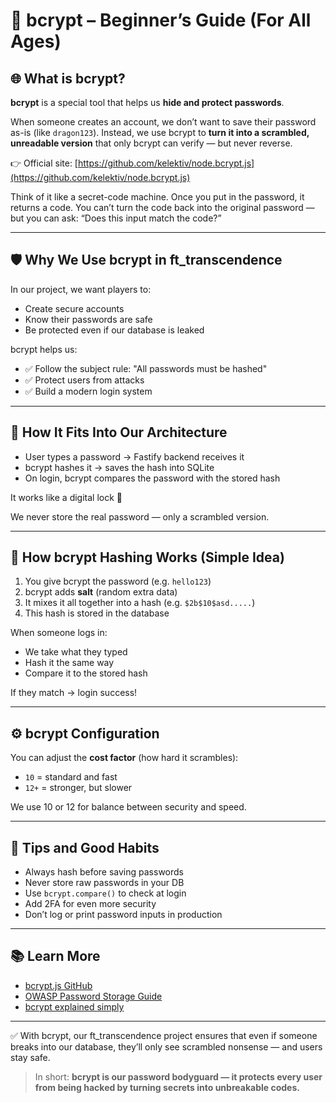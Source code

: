 # 🔐 bcrypt – Beginner’s Guide (For All Ages)

## 🌐 What is bcrypt?

**bcrypt** is a special tool that helps us **hide and protect passwords**.

When someone creates an account, we don’t want to save their password as-is (like `dragon123`). Instead, we use bcrypt to **turn it into a scrambled, unreadable version** that only bcrypt can verify — but never reverse.

👉 Official site: [https://github.com/kelektiv/node.bcrypt.js](https://github.com/kelektiv/node.bcrypt.js)

Think of it like a secret-code machine. Once you put in the password, it returns a code. You can’t turn the code back into the original password — but you can ask: “Does this input match the code?”

---

## 🛡️ Why We Use bcrypt in ft_transcendence

In our project, we want players to:
- Create secure accounts  
- Know their passwords are safe  
- Be protected even if our database is leaked  

bcrypt helps us:
- ✅ Follow the subject rule: "All passwords must be hashed"  
- ✅ Protect users from attacks  
- ✅ Build a modern login system  

---

## 🧩 How It Fits Into Our Architecture

- User types a password → Fastify backend receives it  
- bcrypt hashes it → saves the hash into SQLite  
- On login, bcrypt compares the password with the stored hash  

It works like a digital lock 🔐

We never store the real password — only a scrambled version.

---

## 🔢 How bcrypt Hashing Works (Simple Idea)

1. You give bcrypt the password (e.g. `hello123`)  
2. bcrypt adds **salt** (random extra data)  
3. It mixes it all together into a hash (e.g. `$2b$10$asd.....`)  
4. This hash is stored in the database  

When someone logs in:
- We take what they typed  
- Hash it the same way  
- Compare it to the stored hash  

If they match → login success!

---

## ⚙️ bcrypt Configuration

You can adjust the **cost factor** (how hard it scrambles):
- `10` = standard and fast  
- `12+` = stronger, but slower  

We use 10 or 12 for balance between security and speed.

---

## 🧪 Tips and Good Habits

- Always hash before saving passwords  
- Never store raw passwords in your DB  
- Use `bcrypt.compare()` to check at login  
- Add 2FA for even more security  
- Don’t log or print password inputs in production  

---

## 📚 Learn More

- [bcrypt.js GitHub](https://github.com/kelektiv/node.bcrypt.js)  
- [OWASP Password Storage Guide](https://cheatsheetseries.owasp.org/cheatsheets/Password_Storage_Cheat_Sheet.html)  
- [bcrypt explained simply](https://auth0.com/blog/hashing-passwords-one-way-road-to-security/)  

---

✅ With bcrypt, our ft_transcendence project ensures that even if someone breaks into our database, they’ll only see scrambled nonsense — and users stay safe.

> In short: **bcrypt is our password bodyguard — it protects every user from being hacked by turning secrets into unbreakable codes.**
